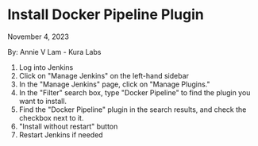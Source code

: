 # Install Docker Pipeline Plugin

November 4, 2023

By:  Annie V Lam - Kura Labs

1.  Log into Jenkins
2.  Click on "Manage Jenkins" on the left-hand sidebar
3.  In the "Manage Jenkins" page, click on "Manage Plugins."
4.  In the "Filter" search box, type "Docker Pipeline" to find the plugin you want to install.
5.  Find the "Docker Pipeline" plugin in the search results, and check the checkbox next to it.
6.  "Install without restart" button
7.  Restart Jenkins if needed
